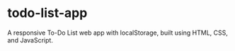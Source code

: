 # todo-list-app
A responsive To-Do List web app with localStorage, built using HTML, CSS, and JavaScript.

